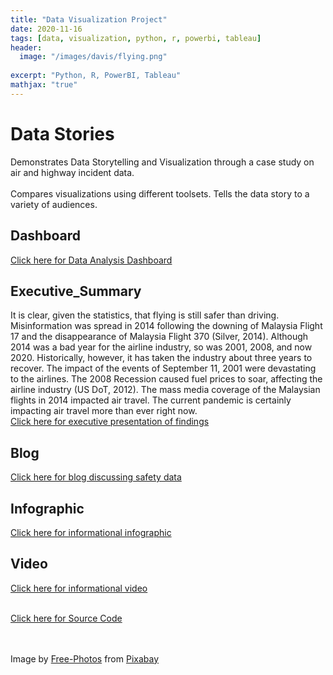 ```yaml
---
title: "Data Visualization Project"
date: 2020-11-16
tags: [data, visualization, python, r, powerbi, tableau]
header:
  image: "/images/davis/flying.png"
  
excerpt: "Python, R, PowerBI, Tableau"
mathjax: "true"
---
```


# Data Stories
Demonstrates Data Storytelling and Visualization through a case study on air and highway incident data.
<br>
<br>
Compares visualizations using different toolsets.  Tells the data story to a variety of audiences.

## Dashboard
<a href="https://github.com/amodavis/Data_Stories/blob/main/Dashboard/Safe_Flying_Dashboard.pdf">Click here for Data Analysis Dashboard</a>

## Executive_Summary
It is clear, given the statistics, that flying is still safer than driving. Misinformation was spread in 2014 following the downing of Malaysia Flight 17 and the disappearance of Malaysia Flight 370 (Silver, 2014). Although 2014 was a bad year for the airline industry, so was 2001, 2008, and now 2020. Historically, however, it has taken the industry about three years to recover. The impact of the events of September 11, 2001 were devastating to the airlines. The 2008 Recession caused fuel prices to soar, affecting the airline industry (US DoT, 2012). The mass media coverage of the Malaysian flights in 2014 impacted air travel. The current pandemic is certainly impacting air travel more than ever right now.
<br>
<a href="https://youtu.be/fe2cK9xRHLk">Click here for executive presentation of findings</a>

## Blog
<a href="https://amomuz.data.blog/">Click here for blog discussing safety data</a>

## Infographic
<a href="https://github.com/amodavis/Data_Stories/blob/main/Infographic/Safe_Flying_Infographic.pdf">Click here for informational infographic</a>

## Video
<a href="https://youtu.be/NALl8K7kdcA">Click here for informational video</a>
<br>
<br>

<a href="https://github.com/amodavis/Data_Stories">Click here for Source Code</a>

<br>
<br>
Image by <a href="https://pixabay.com/photos/?utm_source=link-attribution&amp;utm_medium=referral&amp;utm_campaign=image&amp;utm_content=841441">Free-Photos</a> from <a href="https://pixabay.com/?utm_source=link-attribution&amp;utm_medium=referral&amp;utm_campaign=image&amp;utm_content=841441">Pixabay</a>
